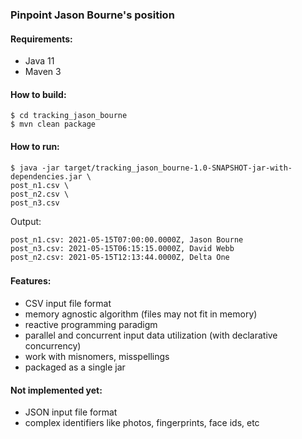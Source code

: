 ### Pinpoint Jason Bourne's position

####

#### Requirements:

- Java 11
- Maven 3

####

#### How to build:

```shell
$ cd tracking_jason_bourne
$ mvn clean package
```

####

#### How to run:

```shell
$ java -jar target/tracking_jason_bourne-1.0-SNAPSHOT-jar-with-dependencies.jar \
post_n1.csv \
post_n2.csv \
post_n3.csv
```

Output:

```shell
post_n1.csv: 2021-05-15T07:00:00.0000Z, Jason Bourne
post_n3.csv: 2021-05-15T06:15:15.0000Z, David Webb
post_n2.csv: 2021-05-15T12:13:44.0000Z, Delta One
```

###

#### Features:
- CSV input file format
- memory agnostic algorithm (files may not fit in memory)
- reactive programming paradigm
- parallel and concurrent input data utilization (with declarative concurrency)
- work with misnomers, misspellings
- packaged as a single jar

#### Not implemented yet:
- JSON input file format
- complex identifiers like photos, fingerprints, face ids, etc
